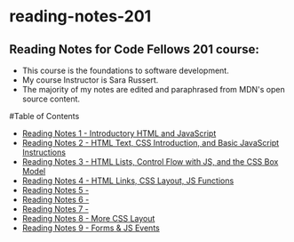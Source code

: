 # reading-notes-201
## Reading Notes for Code Fellows 201 course:
- This course is the foundations to software development.
- My course Instructor is Sara Russert.
- The majority of my notes are edited and paraphrased from MDN's open source content.

#Table of Contents

- [Reading Notes 1 - Introductory HTML and JavaScript](class-01.md)
- [Reading Notes 2 - HTML Text, CSS Introduction, and Basic JavaScript Instructions](class-02.md)
- [Reading Notes 3 - HTML Lists, Control Flow with JS, and the CSS Box Model](class-03.md)
- [Reading Notes 4 - HTML Links, CSS Layout, JS Functions](class-04.md)
- [Reading Notes 5 - ](class-05.md)
- [Reading Notes 6 - ](class-06.md)
- [Reading Notes 7 - ](class-07.md)
- [Reading Notes 8 - More CSS Layout](class-08.md)
- [Reading Notes 9 - Forms & JS Events](class-09.md)
